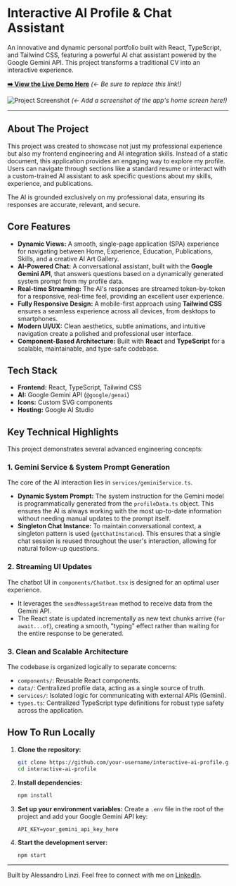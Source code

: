 # Interactive AI Profile & Chat Assistant

An innovative and dynamic personal portfolio built with React, TypeScript, and Tailwind CSS, featuring a powerful AI chat assistant powered by the Google Gemini API. This project transforms a traditional CV into an interactive experience.

**[➡️ View the Live Demo Here](https://your-live-demo-url.com)** _(<- Be sure to replace this link!)_

![Project Screenshot](https://your-screenshot-url.com) _(<- Add a screenshot of the app's home screen here!)_

---

## About The Project

This project was created to showcase not just my professional experience but also my frontend engineering and AI integration skills. Instead of a static document, this application provides an engaging way to explore my profile. Users can navigate through sections like a standard resume or interact with a custom-trained AI assistant to ask specific questions about my skills, experience, and publications.

The AI is grounded exclusively on my professional data, ensuring its responses are accurate, relevant, and secure.

## Core Features

-   **Dynamic Views:** A smooth, single-page application (SPA) experience for navigating between Home, Experience, Education, Publications, Skills, and a creative AI Art Gallery.
-   **AI-Powered Chat:** A conversational assistant, built with the **Google Gemini API**, that answers questions based on a dynamically generated system prompt from my profile data.
-   **Real-time Streaming:** The AI's responses are streamed token-by-token for a responsive, real-time feel, providing an excellent user experience.
-   **Fully Responsive Design:** A mobile-first approach using **Tailwind CSS** ensures a seamless experience across all devices, from desktops to smartphones.
-   **Modern UI/UX:** Clean aesthetics, subtle animations, and intuitive navigation create a polished and professional user interface.
-   **Component-Based Architecture:** Built with **React** and **TypeScript** for a scalable, maintainable, and type-safe codebase.

## Tech Stack

-   **Frontend:** React, TypeScript, Tailwind CSS
-   **AI:** Google Gemini API (`@google/genai`)
-   **Icons:** Custom SVG components
-   **Hosting:** Google AI Studio

## Key Technical Highlights

This project demonstrates several advanced engineering concepts:

### 1. Gemini Service & System Prompt Generation

The core of the AI interaction lies in `services/geminiService.ts`.

-   **Dynamic System Prompt:** The system instruction for the Gemini model is programmatically generated from the `profileData.ts` object. This ensures the AI is always working with the most up-to-date information without needing manual updates to the prompt itself.
-   **Singleton Chat Instance:** To maintain conversational context, a singleton pattern is used (`getChatInstance`). This ensures that a single chat session is reused throughout the user's interaction, allowing for natural follow-up questions.

### 2. Streaming UI Updates

The chatbot UI in `components/Chatbot.tsx` is designed for an optimal user experience.

-   It leverages the `sendMessageStream` method to receive data from the Gemini API.
-   The React state is updated incrementally as new text chunks arrive (`for await...of`), creating a smooth, "typing" effect rather than waiting for the entire response to be generated.

### 3. Clean and Scalable Architecture

The codebase is organized logically to separate concerns:

-   `components/`: Reusable React components.
-   `data/`: Centralized profile data, acting as a single source of truth.
-   `services/`: Isolated logic for communicating with external APIs (Gemini).
-   `types.ts`: Centralized TypeScript type definitions for robust type safety across the application.

## How To Run Locally

1.  **Clone the repository:**
    ```bash
    git clone https://github.com/your-username/interactive-ai-profile.git
    cd interactive-ai-profile
    ```
2.  **Install dependencies:**
    ```bash
    npm install
    ```
3.  **Set up your environment variables:**
    Create a `.env` file in the root of the project and add your Google Gemini API key:
    ```
    API_KEY=your_gemini_api_key_here
    ```
4.  **Start the development server:**
    ```bash
    npm start
    ```

---

Built by Alessandro Linzi. Feel free to connect with me on [LinkedIn](https://www.linkedin.com/in/alessandrolinzi).
